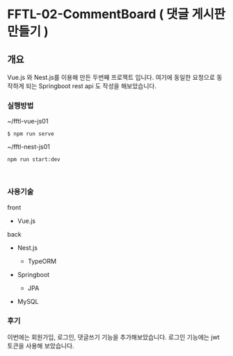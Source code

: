 # FFTL-02-CommentBoard ( 댓글 게시판 만들기 )

## 개요
Vue.js 와 Nest.js를 이용해 만든 두번째 프로젝트 입니다. 여기에 동일한 요청으로 동작하게 되는 Springboot rest api 도 작성을 해보았습니다. 

### 실행방법

~/fftl-vue-js01
```
$ npm run serve
```

~/fftl-nest-js01  
```
npm run start:dev
````

</br>

###  사용기술

front  
- Vue.js

back
- Nest.js
    - TypeORM

- Springboot
    - JPA

- MySQL

### 후기

이번에는 회원가입, 로그인, 댓글쓰기 기능을 추가해보았습니다. 로그인 기능에는 jwt 토큰을 사용해 보았습니다. 
